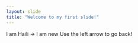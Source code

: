 ```yaml
---
layout: slide
title: "Welcome to my first slide!"
---
```

I am Haili -> I am new
Use the left arrow to go back!
